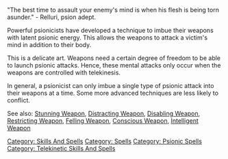 "The best time to assault your enemy's mind is when his flesh is being
torn asunder." - Relluri, psion adept.

Powerful psionicists have developed a technique to imbue their weapons
with latent psionic energy. This allows the weapons to attack a victim's
mind in addition to their body.

This is a delicate art. Weapons need a certain degree of freedom to be
able to launch psionic attacks. Hence, these mental attacks only occur
when the weapons are controlled with telekinesis.

In general, a psionicist can only imbue a single type of psionic attack
into their weapons at a time. Some more advanced techniques are less
likely to conflict.

See also: [Stunning Weapon](Stunning_Weapon "wikilink"), [Distracting
Weapon](Distracting_Weapon "wikilink"), [Disabling
Weapon](Disabling_Weapon "wikilink"), [Restricting
Weapon](Restricting_Weapon "wikilink"), [Felling
Weapon](Felling_Weapon "wikilink"), [Conscious
Weapon](Conscious_Weapon "wikilink"), [Intelligent
Weapon](Intelligent_Weapon "wikilink")

[Category: Skills And Spells](Category:_Skills_And_Spells "wikilink")
[Category: Spells](Category:_Spells "wikilink") [Category: Psionic
Spells](Category:_Psionic_Spells "wikilink") [Category: Telekinetic
Skills And Spells](Category:_Telekinetic_Skills_And_Spells "wikilink")
